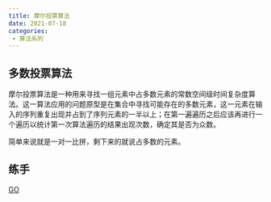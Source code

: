 ```yaml
---
title: 摩尔投票算法
date: 2021-07-18
categories:
 - 算法系列
---
```


## 多数投票算法
摩尔投票算法是一种用来寻找一组元素中占多数元素的常数空间级时间复杂度算法。这一算法应用的问题原型是在集合中寻找可能存在的多数元素，这一元素在输入的序列重复出现并占到了序列元素的一半以上；在第一遍遍历之后应该再进行一个遍历以统计第一次算法遍历的结果出现次数，确定其是否为众数。

简单来说就是一对一比拼，剩下来的就说占多数的元素。

## 练手
[GO](https://leetcode-cn.com/problems/shu-zu-zhong-chu-xian-ci-shu-chao-guo-yi-ban-de-shu-zi-lcof/)